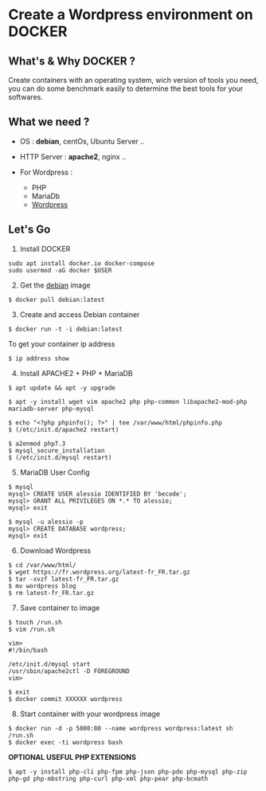 # Create a Wordpress environment on DOCKER

## What's & Why DOCKER ?

Create containers with an operating system, wich version of tools you need, you can do some benchmark easily to determine the best tools for your softwares.

## What we need ?

- OS : **debian**, centOs, Ubuntu Server ..
- HTTP Server : **apache2**, nginx ..

- For Wordpress :
  - PHP
  - MariaDb
  - [Wordpress](https://fr.wordpress.org/download/)

## Let's Go

1. Install DOCKER

```shell
sudo apt install docker.io docker-compose
sudo usermod -aG docker $USER
```

2. Get the [debian](https://hub.docker.com/_/debian?tab=description) image

```shell
$ docker pull debian:latest
```

3. Create and access Debian container

```shell
$ docker run -t -i debian:latest
```

To get your container ip address

```
$ ip address show
```

4. Install APACHE2 + PHP + MariaDB

```
$ apt update && apt -y upgrade

$ apt -y install wget vim apache2 php php-common libapache2-mod-php mariadb-server php-mysql

$ echo "<?php phpinfo(); ?>" | tee /var/www/html/phpinfo.php
$ (/etc/init.d/apache2 restart)

$ a2enmod php7.3
$ mysql_secure_installation
$ (/etc/init.d/mysql restart)

```

5. MariaDB User Config

```
$ mysql
mysql> CREATE USER alessio IDENTIFIED BY 'becode';
mysql> GRANT ALL PRIVILEGES ON *.* TO alessio;
mysql> exit

$ mysql -u alessio -p
mysql> CREATE DATABASE wordpress;
mysql> exit
```

6. Download Wordpress

```
$ cd /var/www/html/
$ wget https://fr.wordpress.org/latest-fr_FR.tar.gz
$ tar -xvzf latest-fr_FR.tar.gz
$ mv wordpress blog
$ rm latest-fr_FR.tar.gz
```

7. Save container to image

```
$ touch /run.sh
$ vim /run.sh

vim>
#!/bin/bash

/etc/init.d/mysql start
/usr/sbin/apache2ctl -D FOREGROUND
vim>

$ exit
$ docker commit XXXXXX wordpress
```

8. Start container with your wordpress image

```
$ docker run -d -p 5000:80 --name wordpress wordpress:latest sh /run.sh
$ docker exec -ti wordpress bash

```

**OPTIONAL USEFUL PHP EXTENSIONS**

```
$ apt -y install php-cli php-fpm php-json php-pdo php-mysql php-zip php-gd php-mbstring php-curl php-xml php-pear php-bcmath
```
